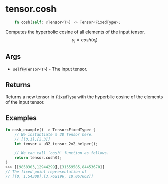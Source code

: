 # tensor.cosh

```rust 
    fn cosh(self: @Tensor<T>) -> Tensor<FixedType>;
```

Computes the hyperbolic cosine of all elements of the input tensor.
$$
y_i=cosh({x_i})
$$

## Args

* `self`(`@Tensor<T>`) - The input tensor.

## Returns

Returns a new tensor in `FixedType` with the hyperblic cosine of the elements of the input tensor.

## Examples

```rust
fn cosh_example() -> Tensor<FixedType> {
    // We instantiate a 2D Tensor here.
    // [[0,1],[2,3]]
    let tensor = u32_tensor_2x2_helper();
		
    // We can call `cosh` function as follows.
    return tensor.cosh();
}
>>> [[9858303,12944299],[31559585,84453670]]
// The fixed point representation of
// [[0, 1.54308],[3.762196, 10.067662]]
```
